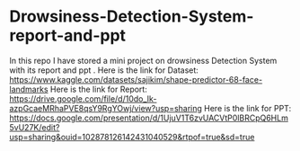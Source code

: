 # Drowsiness-Detection-System-report-and-ppt
In this repo I have stored a mini project on drowsiness Detection System with its report and ppt .
Here is the link for Dataset:  https://www.kaggle.com/datasets/sajikim/shape-predictor-68-face-landmarks
Here is the link for Report: https://drive.google.com/file/d/10do_Ik-azpGcaeMRhaPVE8qsY9RgYOwj/view?usp=sharing
Here is the link for PPT: https://docs.google.com/presentation/d/1UjuV1T6zvUACVtP0lBRCpQ6HLm5vU27K/edit?usp=sharing&ouid=102878126142431040529&rtpof=true&sd=true
